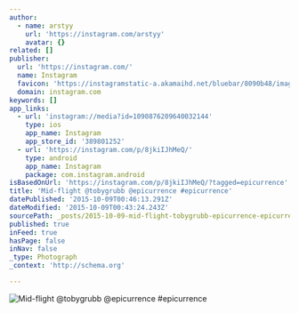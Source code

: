 ```yaml
---
author:
  - name: arstyy
    url: 'https://instagram.com/arstyy'
    avatar: {}
related: []
publisher:
  url: 'https://instagram.com/'
  name: Instagram
  favicon: 'https://instagramstatic-a.akamaihd.net/bluebar/8090b48/images/ico/favicon.ico'
  domain: instagram.com
keywords: []
app_links:
  - url: 'instagram://media?id=1090876209640032144'
    type: ios
    app_name: Instagram
    app_store_id: '389801252'
  - url: 'https://instagram.com/p/8jkiIJhMeQ/'
    type: android
    app_name: Instagram
    package: com.instagram.android
isBasedOnUrl: 'https://instagram.com/p/8jkiIJhMeQ/?tagged=epicurrence'
title: 'Mid-flight @tobygrubb @epicurrence #epicurrence'
datePublished: '2015-10-09T00:46:13.291Z'
dateModified: '2015-10-09T00:43:24.243Z'
sourcePath: _posts/2015-10-09-mid-flight-tobygrubb-epicurrence-epicurrence.md
published: true
inFeed: true
hasPage: false
inNav: false
_type: Photograph
_context: 'http://schema.org'

---
```

![Mid-flight &commat;tobygrubb &commat;epicurrence &num;epicurrence](https://scontent.cdninstagram.com/hphotos-xaf1/t51.2885-15/s640x640/sh0.08/e35/12142455_691832367585011_216005607_n.jpg)